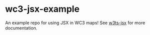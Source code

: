 # wc3-jsx-example
An example repo for using JSX in WC3 maps! See [w3ts-jsx](https://github.com/voces/w3ts-jsx) for more documentation.
